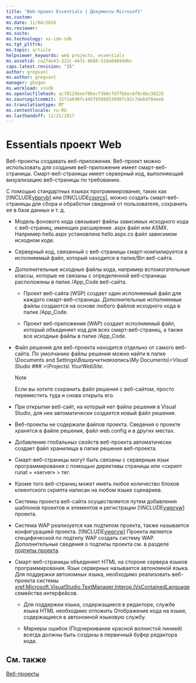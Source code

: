 ```yaml
---
title: "Веб-проект Essentials | Документы Microsoft"
ms.custom: 
ms.date: 11/04/2016
ms.reviewer: 
ms.suite: 
ms.technology: vs-ide-sdk
ms.tgt_pltfrm: 
ms.topic: article
helpviewer_keywords: web projects, essentials
ms.assetid: ca2f4e43-322c-4431-8680-52da846940bc
caps.latest.revision: "15"
author: gregvanl
ms.author: gregvanl
manager: ghogen
ms.workload: vssdk
ms.openlocfilehash: ac781256ee78becf3b0cfdffbbec6f0c6bc30225
ms.sourcegitcommit: 32f1a690fc445f9586d53698fc82c7debd784eeb
ms.translationtype: MT
ms.contentlocale: ru-RU
ms.lasthandoff: 12/22/2017
---
```

# <a name="web-project-essentials"></a>Essentials проект Web
Веб-проекты создавать веб-приложения. Веб-проект можно использовать для создания веб-приложение имеет смарт-веб-страницы. Смарт-веб-страницы имеет серверный код, выполняющий визуализацию веб-страницы по требованию.  
  
 С помощью стандартных языках программирования, таких как [!INCLUDE[vbprvb](../../code-quality/includes/vbprvb_md.md)] или [!INCLUDE[csprcs](../../data-tools/includes/csprcs_md.md)], можно создать смарт-веб-страницы для сбора и обработки сведений от пользователя, сохранить ее в базе данных и т. д.  
  
-   Модель фонового кода связывает файлы зависимых исходного кода с веб-страниц, имеющих расширение .aspx файл или ASMX. Например hello.aspx установлена hello.aspx.cs файл зависимом исходном коде.  
  
-   Серверный код, связанный с веб-страницы смарт-компилируется в исполняемый файл, который находится в папке/Bin веб-сайта.  
  
-   Дополнительные исходные файлы кода, например вспомогательные классы, которые не связаны с определенной веб-страницы расположены в папке /App_Code веб-сайта.  
  
    -   Проект веб-сайта (WSP) создает один исполняемый файл для каждого смарт-веб-страницы. Дополнительные исполняемые файлы создаются на основе любого файлов исходного кода в папке /App_Code.  
  
    -   Проект веб-приложения (WAP) создает исполняемый файл, который объединяет код для всех смарт-веб-страниц, а также все исходные файлы в папке /App_Code.  
  
-   Файл решения для веб-проекта находится отдельно от самого веб-сайта. По умолчанию файлы решения можно найти в папке \Documents and Settings\\*Вашаучетнаязапись*\My Documents\\*\<Visual Studio ### >*\Projects\\ *YourWebSite*.  
  
    > [!NOTE]
    >  Если вы хотите сохранить файл решения с веб-сайтом, просто переместить туда и снова открыть его.  
  
-   При открытии веб-сайт, на который нет файла решения в Visual Studio, для нее автоматически создается новый файл решения.  
  
-   Веб-проекты не содержали файлов проекта. Сведения о проекте хранятся в файле решения, файл web.config и в других местах.  
  
-   Добавление глобальных свойств веб-проекта автоматически создает файл хранилища в папке решения веб-проекта.  
  
-   Смарт-веб-страницы могут быть связаны с серверным язык программирования с помощью директивы страницы или \<скрипт runat = «server» > тег.  
  
-   Кроме того веб-страниц может иметь любое количество блоков клиентского скрипта написан на любом языке сценариев.  
  
-   Системы проекта веб-сайта осуществляется путем добавления шаблонов проектов и элементов и регистрации [!INCLUDE[vwprvw](../../extensibility/internals/includes/vwprvw_md.md)] проекта.  
  
-   Система WAP реализуется как подтипом проекта, также называется конфигурацией проекта. [!INCLUDE[vwprvw](../../extensibility/internals/includes/vwprvw_md.md)] Проекта является специфической по подтипу WAP создать систему WAP. Дополнительные сведения о подтипы проекта см. в разделе [подтипы проекта](../../extensibility/internals/project-subtypes.md).  
  
-   Смарт-веб-страницы объединяет HTML на стороне сервера языков программирования. Язык серверных называется автономной языка. Для поддержки автономных языка, необходимо реализовать веб-проекта системы <xref:Microsoft.VisualStudio.TextManager.Interop.IVsContainedLanguage> семейства интерфейсов.  
  
    -   Для поддержки языка, содержащиеся в редакторе, службе языка HTML необходимо отложить Отображение кода на языке, содержащиеся в автономной языковую службу.  
  
    -   Маркеры ошибок (Подчеркивание красной волнистой линией) всегда должны быть созданы в первичный буфер редактора кода.  
  
## <a name="see-also"></a>См. также  
 [Веб-проекты](../../extensibility/internals/web-projects.md)